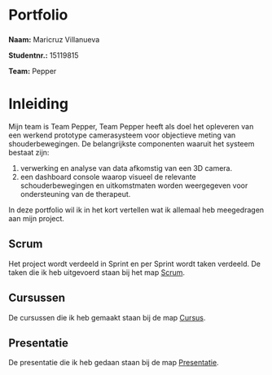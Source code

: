 #   **Portfolio**
###  
**Naam:** Maricruz Villanueva


**Studentnr.:** 15119815


**Team:** Pepper


# **Inleiding**
Mijn team is Team Pepper, Team Pepper heeft als doel het opleveren van een werkend prototype camerasysteem voor objectieve meting van shouderbewegingen. De belangrijkste componenten waaruit het systeem bestaat zijn: 
1) verwerking en analyse van data afkomstig van een 3D camera.
2) een dashboard console waarop visueel de relevante schouderbewegingen en uitkomstmaten worden weergegeven voor ondersteuning van de therapeut.

In deze portfolio wil ik in het kort vertellen wat ik allemaal heb meegedragen aan mijn project.


## Scrum
Het project wordt verdeeld in Sprint en per Sprint wordt taken verdeeld.
De taken die ik heb uitgevoerd staan bij het map [Scrum](Scrum/ReadScrum.md).


## Cursussen
De cursussen die ik heb gemaakt staan bij de map [Cursus](Cursus/Readcursus.md).

## Presentatie
De presentatie die ik heb gedaan staan bij de map [Presentatie](Presentatie/ReadPresentatie.md).

